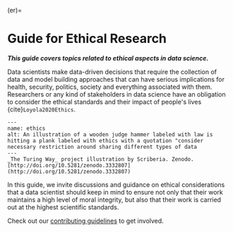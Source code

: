 (er)=
# Guide for Ethical Research

***This guide covers topics related to ethical aspects in data science.***

Data scientists make data-driven decisions that require the collection of data and model building approaches that can have serious implications for health, security, politics, society and everything associated with them.
Researchers or any kind of stakeholders in data science have an obligation to consider the ethical standards and their impact of people's lives {cite}`Loyola2020Ethics`.

```{figure} ../figures/ethics.jpg
---
name: ethics
alt: An illustration of a wooden judge hammer labeled with law is hitting a plank labeled with ethics with a quotation "consider necessary restriction around sharing different types of data
---
_The Turing Way_ project illustration by Scriberia. Zenodo. [http://doi.org/10.5281/zenodo.3332807](http://doi.org/10.5281/zenodo.3332807)
```

In this guide, we invite discussions and guidance on ethical considerations that a data scientist should keep in mind to ensure not only that their work maintains a high level of moral integrity, but also that their work is carried out at the highest scientific standards.

Check out our [contributing guidelines](https://github.com/alan-turing-institute/the-turing-way/blob/master/CONTRIBUTING.md) to get involved.
